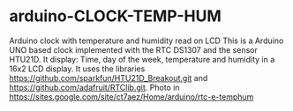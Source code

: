 # arduino-CLOCK-TEMP-HUM
Arduino clock with temperature and humidity read on LCD
This is a Arduino UNO based clock implemented with the RTC DS1307 and the sensor HTU21D. It display: Time, day of the week, temperature and humidity in a 16x2 LCD display.
It uses the libraries https://github.com/sparkfun/HTU21D_Breakout.git and https://github.com/adafruit/RTClib.git.
Photo in https://sites.google.com/site/ct7aez/Home/arduino/rtc-e-temphum

